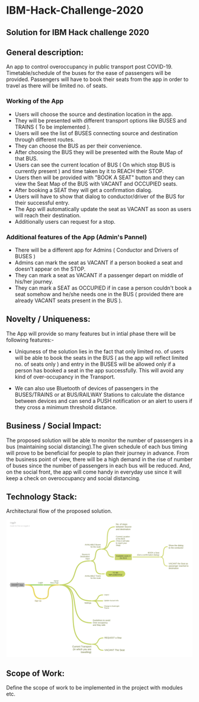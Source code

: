 # IBM-Hack-Challenge-2020

## Solution for IBM Hack challenge 2020

## General description:

An app to control overoccupancy in public transport post COVID-19. Timetable/schedule of the buses for the ease of passengers will be provided. Passengers will have to book their seats from the app in order to travel as there will be limited no. of seats.

### Working of the App

- Users will choose the source and destination location in the app.
- They will be presented with different transport options like BUSES and TRAINS ( To be implemented ).
- Users will see the list of BUSES connecting source and destination through different routes.
- They can choose the BUS as per their convenience.
- After choosing the BUS they will be presented with the Route Map of that BUS.
- Users can see the current location of BUS ( On which stop BUS is currently present ) and time taken by it to REACH their STOP.
- Users then will be provided with "BOOK A SEAT" button and they can view the Seat Map of the BUS with VACANT and OCCUPIED seats.
- After booking a SEAT they will get a confirmation dialog.
- Users will have to show that dialog to conductor/driver of the BUS for their successful entry.
- The App will automatically update the seat as VACANT as soon as users will reach their destination.
- Additionally users can request for a stop.

### Additional features of the App (Admin's Pannel)

- There will be a different app for Admins ( Conductor and Drivers of BUSES )
- Admins can mark the seat as VACANT if a person booked a seat and doesn't appear on the STOP.
- They can mark a seat as VACANT if a passenger depart on middle of his/her journey.
- They can mark a SEAT as OCCUPIED if in case a person couldn't book a seat somehow and he/she needs one in the BUS ( provided there are already VACANT seats present in the BUS ).

 
## Novelty / Uniqueness:
The App will provide so many features but in intial phase there will be following features:-<br/>

- Uniquness of the solution lies in the fact that only limited no. of users will be able to book the seats in the BUS ( as the app will reflect limited no. of seats only ) and entry in the BUSES will be allowed only if a person has booked a seat in the app successfully. This will avoid any kind of over-occupancy in the Transport.

- We can also use Bluetooth of devices of passengers in the BUSES/TRAINS or at BUS/RAILWAY Stations to calculate the distance between devices and can send a PUSH notification or an alert to users if they cross a minimum threshold distance.
 
## Business / Social Impact:

The proposed solution will be able to monitor the number of passengers in a bus (maintaining social distancing).The given schedule of each bus timing will prove to be beneficial for people to plan their journey in advance. From the business point of view, there will be a high demand in the rise of number of buses since the number of passengers in each bus will be reduced. And, on the social front, the app will come handy in everyday use since it will keep a check on overoccupancy and social distancing.

 
## Technology Stack:

Architectural flow of the proposed solution.

![](SMART_App.png)

 
## Scope of Work:

Define the scope of work to be implemented in the project with modules etc.

